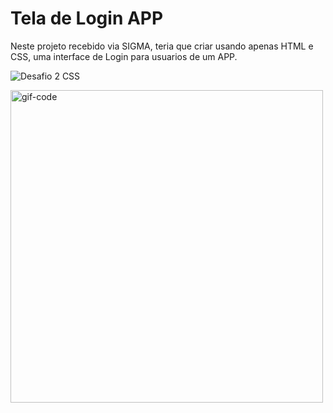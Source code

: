 # Tela de Login APP 
Neste projeto recebido via SIGMA, teria que criar usando apenas HTML e CSS, uma interface de Login para usuarios de um APP. 

![Desafio 2 CSS](https://user-images.githubusercontent.com/87347314/140009349-566ed825-075b-45bc-a617-2bc2ce155c34.png)

<img src="https://media4.giphy.com/media/ZVik7pBtu9dNS/giphy.gif?cid=ecf05e47fumqpzl5x7qvq0ex8mswfm0spgy8z5038tqpdpdw&rid=giphy.gif&ct=g" alt="gif-code" width="500px">
